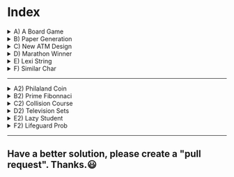 # Index

<details>
  <summary>A) A Board Game</summary>

  You are given an N x N grid of squares. Each square except the top left is filled with a positive integer. You start at the top
left corner with a score of 0 and move to the bottom right square by moving either right by one square or down by one square. As
you move to the new square, your score becomes `[S/2] + k`, where `S` was the score at your previous square and k is the number 
written in the current square. In the above, [x] is the largest integer which is not greater than x. Thus, [5] is 5, and [5.5] is 
also 5.
Write a program to find the smallest score with which you can exit the grid.
</details>

<details>
  <summary>B) Paper Generation</summary>

  Ravi needs to set Question papers fairly for his students for an exam. He has three categories of Questions i.e. Simple, Medium,
Complex. Each Question paper has one or more simple, medium, complex questions.
For each paper, he needs to choose precisely s out of a set of x simple, precisely m out of a set of y medium and precisely c out of
a set of z complex questions.
These questions are labelled A, B, C and so on, with the first x being simple, the next y being medium and the last z being hard.

-> Write a program that prints the number of possible combination of Question papers

-> Ravi decides to impose following constraints while selecting the question papers:
- Two given questions can't come together in any Question paper
- One of the given Question can come in only one Question paper
- Remaining Questions can come any number of Question papers

-> Find how many Question papers can be generated after imposing the constraints.
</details>

<details>
  <summary>C) New ATM Design</summary>
Automated Teller Machine (ATM) is an electronic device that enables people to withdraw cash from their bank account.
Every ATM has a limit for number of currency notes (say N), it can give at a time.

-> A bank wants to design an ATM for school students. The unique feature of this ATM would be that it would always give
maximum number of currency notes possible, to make the students happy.  Available denomination of currency notes in the ATM
are 100, 200, 500, 1000
</details>

<details>
  <summary>D) Marathon Winner</summary>

 Race is generally organized by distance but this race will be organized by time.
In order to predict the winner we will check every 2 seconds.
Let's say total race time is 7 seconds we will check for (7-1) seconds.
For 7 sec : We will check who is leading at 2 sec, 4 sec and 6 sec.
Participant who is leading more number of times is winner from prediction perspective.

-> Now our task is to predict a winner in this marathon.

-> Note:
- 1) At particular time let say at 4th second, top two (top N, in general) participants are at same distance, then in this case both are leading we will increase count for both (all N).
- 2) And after calculating at all time slices, if number of times someone is leading, is same for two or more participants, then one who come first in input sequence will be the winner.

-> Ex: If participant 2 and 3 are both leading with same number, participant 2 will be the winner.
</details>

<details>
  <summary>E) Lexi String</summary>

  - Little Jill jumbled up the order of the letters in our dictionary. Now, Jack uses this list to find the smallest lexicographical string that can be made out of this new order. Can you help him?

- (In mathematics, the lexicographic or lexicographical order is a generalization of the way words are alphabetically ordered based on the alphabetical order of their component letters.)

- You are given a string P that denotes the new order of letters in the English dictionary. 
- You need to print the smallest lexicographic string made from the given string S.
</details>

<details>
  <summary>F) Similar Char</summary>

  Tahir and Mamta are woking in a project in TCS. Tahir being a problem solver came up with an interesting problem for his friend Mamta. 

Problem consists of a string of length N and contains only small case alphabets. 

It will be followed by Q queries, in which each query will contain an integer P (1<=P<=N) denoting a position within the string. 

Mamta's task is to find the alphabet present at that location and determine the number of occurrence of same alphabet preceding the given location P.

Mamta is busy with her office work. Therefore, she asked you to help her.
</details>

* * *

<details>
  <summary>A2) Philaland Coin</summary>

  The problem solvers have found a new Island for coding and named it as Philaland.  
These smart people were given a task to make purchase of items at the Island easier by distributing various coins with different  
value.  

-> Manish has come up with a solution that if we make coins category starting from $1 till the maximum price of item present on  
Island, then we can purchase any item easily. He added following example to prove his point.  

-> Lets suppose the maximum price of an item is 5$ then we can make coins of {$1, $2, $3, $4, $5} to purchase any item ranging from  
$1 till $5.

-> Now Manisha, being a keen observer suggested that we could actually minimize the number of coins required and gave following  
distribution {$1, $2, $3}. According to him any item can be purchased one time ranging from $1 to $5. Everyone was impressed with   
both of them.  
</details>

<details>
  <summary>B2) Prime Fibonnaci
</summary>

  - Given two numbers n1 and n2
1. Find prime numbers between n1 and n2, then...
2. Make all possible unique combinations of numbers from the prime numbers list you found in step 1. 
3. From this new list, again find all prime numbers.
4. Find smallest (a) and largest (b) number from the 2nd generated list, also count of this list.
5. Consider smallest and largest number as the 1st and 2nd number to generate Fibonacci series respectively till the count (number of primes in the 2nd list).
6. Print the last number of a Fibonacci series as an output
</details>

<details>
  <summary>C2) Collision Course</summary>

- On a busy road, multiple cars are passing by. A simulation is run to see what happens if brakes fail for all cars on the road.  
- The only way for them to be safe is if they don't collide and pass by each other.  
- The goal is to identify whether any of the given cars would collide or pass by each other safely around a Roundabout. Think of this as a reference point O ( Origin with coordinates (0,0) ), but instead of going around it, cars pass through it.
- Considering that each car is moving in a straight line towards the origin with individual uniform speed. Cars will continue to travel in that same straight line even after crossing origin. Calculate the number of collisions that will happen in such a scenario.

Note : - Calculate collisions only at origin. Ignore the other collisions. Assume that each car continues on its respective path even after the collision without change of direction or speed for an infinite distance.
</details>

<details>
  <summary>D2) Television Sets</summary>

 - Dr. Vishnu is opening a new world class hospital in a small town designed to be the first preference of the patients in the city.
- Hospital has `N` rooms of two types - with TV and without TV, with daily rates of `R1` and `R2` respectively. 
- However, from his experience Dr. Vishnu knows that the number of patients is not constant throughout the year, instead it follows a pattern.
- The number of patients on any given day of the year is given by the following formula  `(6-M)^2 + |D-15|` where `M` is the number of month (1 for jan, 2 for feb ...12 for dec) and `D` is the date (1,2...31).
- All patients prefer without TV rooms as they are cheaper, but will opt for with TV rooms only if without TV rooms are not available.
- Hospital has a revenue target for the first year of operation. Given this target and the values of `N`, `R1` and `R2` you need to identify the number of TVs the hospital should buy so that it meets the revenue target.
- Assume the Hospital opens on 1st Jan and year is a non-leap year. 
</details>

<details>
  <summary>E2) Lazy Student</summary>

 - There is a test of Algorithms. Teacher provides a question bank consisting of `N` questions and guarantees all the questions in the test will be from this question bank.
- Due to lack of time and his laziness, Codu could only practice `M` questions.
- There are `T` questions in a question paper selected randomly.
- Passing criteria is solving at least `1` of the `T` problems.
- Codu can't solve the question he didn't practice. What is the **probability** that Codu will pass the test?
</details>

<details>
  <summary>F2) Lifeguard Prob</summary>

  A life guard is sitting on a beach on a lookout for potential emergencies.

He suddenly notices a person who is drowning and springs to action.

He runs up to the sea with a speed f*V km/hr, then he swims straight to the person at the rate V km/hr (both in straight lines and where f is a multiplying factor as humans run much faster than they can swim).

He wants to minimize the time taken to get to that person.
</details>

* * *

## Have a better solution, please create a "pull request". Thanks.😃
